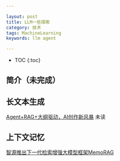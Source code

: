 ```yaml
---

layout: post
title: LLM一些探索
category: 技术
tags: MachineLearning
keywords: llm agent

---
```


* TOC
{:toc}


## 简介（未完成）


## 长文本生成

[Agent+RAG+大纲驱动，AI创作新风暴](https://mp.weixin.qq.com/s/qvAG_wy8lFjbmrxOlTve7g) 未读

## 上下文记忆

[智源推出下一代检索增强大模型框架MemoRAG](https://mp.weixin.qq.com/s/4YBRNRnC831u8PpP5IhgMQ)